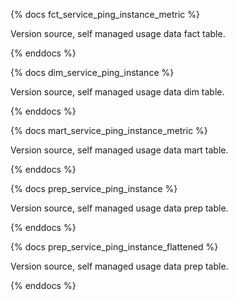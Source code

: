 {% docs fct_service_ping_instance_metric %}

Version source, self managed usage data fact table.

{% enddocs %}

{% docs dim_service_ping_instance %}

Version source, self managed usage data dim table.

{% enddocs %}

{% docs mart_service_ping_instance_metric %}

Version source, self managed usage data mart table.

{% enddocs %}

{% docs prep_service_ping_instance %}

Version source, self managed usage data prep table.

{% enddocs %}

{% docs prep_service_ping_instance_flattened %}

Version source, self managed usage data prep table.

{% enddocs %}
